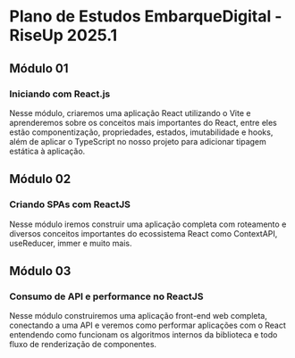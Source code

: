 # Plano de Estudos EmbarqueDigital - RiseUp 2025.1

## Módulo 01
### Iniciando com React.js
<p>Nesse módulo, criaremos uma aplicação React utilizando o Vite e aprenderemos sobre os conceitos mais importantes do React, entre eles estão componentização, propriedades, estados, imutabilidade e hooks, além de aplicar o TypeScript no nosso projeto para adicionar tipagem estática à aplicação.</p>

## Módulo 02 
### Criando SPAs com ReactJS
<p>Nesse módulo iremos construir uma aplicação completa com roteamento e diversos conceitos importantes do ecossistema React como ContextAPI, useReducer, immer e muito mais.</p>

## Módulo 03
### Consumo de API e performance no ReactJS
<p>Nesse módulo construiremos uma aplicação front-end web completa, conectando a uma API e veremos como performar aplicações com o React entendendo como funcionam os algoritmos internos da biblioteca e todo fluxo de renderização de componentes.</p>
